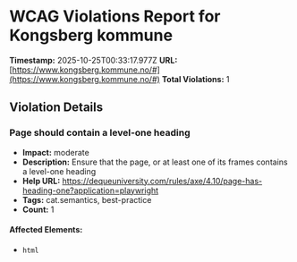 # WCAG Violations Report for Kongsberg kommune

**Timestamp:** 2025-10-25T00:33:17.977Z
**URL:** [https://www.kongsberg.kommune.no/#](https://www.kongsberg.kommune.no/#)
**Total Violations:** 1

## Violation Details

### Page should contain a level-one heading

- **Impact:** moderate
- **Description:** Ensure that the page, or at least one of its frames contains a level-one heading
- **Help URL:** https://dequeuniversity.com/rules/axe/4.10/page-has-heading-one?application=playwright
- **Tags:** cat.semantics, best-practice
- **Count:** 1

#### Affected Elements:

- `html`

